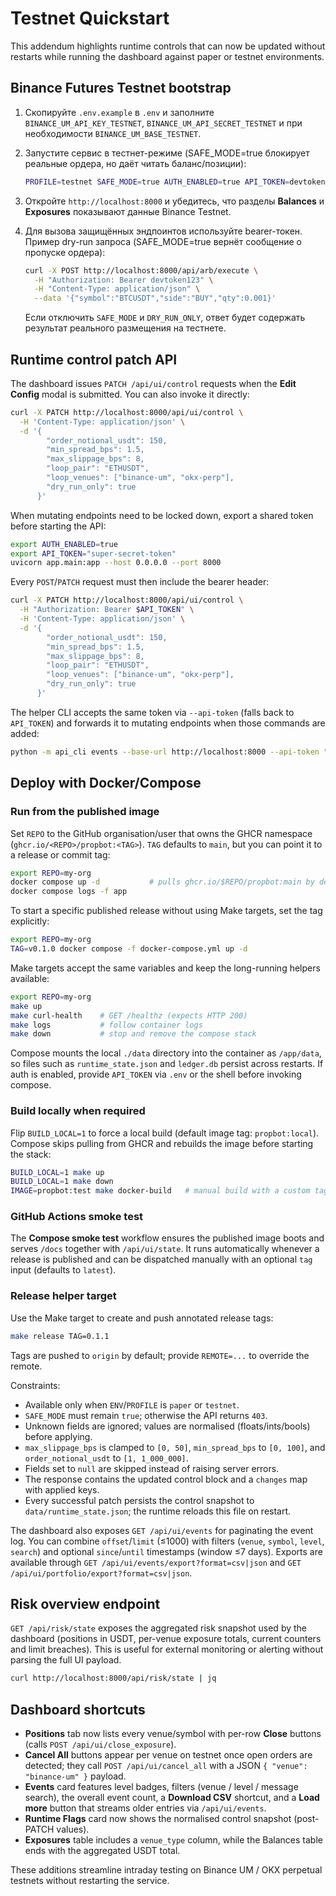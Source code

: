 # Testnet Quickstart

This addendum highlights runtime controls that can now be updated without restarts while running the dashboard against paper or testnet environments.

## Binance Futures Testnet bootstrap

1. Скопируйте `.env.example` в `.env` и заполните `BINANCE_UM_API_KEY_TESTNET`, `BINANCE_UM_API_SECRET_TESTNET` и при необходимости `BINANCE_UM_BASE_TESTNET`.
2. Запустите сервис в тестнет-режиме (SAFE_MODE=true блокирует реальные ордера, но даёт читать баланс/позиции):

   ```bash
   PROFILE=testnet SAFE_MODE=true AUTH_ENABLED=true API_TOKEN=devtoken123 /Users/denis/propbot/.venv/bin/python3 -m uvicorn app.main:app --host 127.0.0.1 --port 8000 --reload
   ```

3. Откройте `http://localhost:8000` и убедитесь, что разделы **Balances** и **Exposures** показывают данные Binance Testnet.

4. Для вызова защищённых эндпоинтов используйте bearer-токен. Пример dry-run запроса (SAFE_MODE=true вернёт сообщение о пропуске ордера):

   ```bash
   curl -X POST http://localhost:8000/api/arb/execute \
     -H "Authorization: Bearer devtoken123" \
     -H "Content-Type: application/json" \
     --data '{"symbol":"BTCUSDT","side":"BUY","qty":0.001}'
   ```

   Если отключить `SAFE_MODE` и `DRY_RUN_ONLY`, ответ будет содержать результат реального размещения на тестнете.

## Runtime control patch API

The dashboard issues `PATCH /api/ui/control` requests when the **Edit Config** modal is submitted. You can also invoke it directly:

```bash
curl -X PATCH http://localhost:8000/api/ui/control \
  -H 'Content-Type: application/json' \
  -d '{
        "order_notional_usdt": 150,
        "min_spread_bps": 1.5,
        "max_slippage_bps": 8,
        "loop_pair": "ETHUSDT",
        "loop_venues": ["binance-um", "okx-perp"],
        "dry_run_only": true
      }'
```

When mutating endpoints need to be locked down, export a shared token before starting the API:

```bash
export AUTH_ENABLED=true
export API_TOKEN="super-secret-token"
uvicorn app.main:app --host 0.0.0.0 --port 8000
```

Every `POST`/`PATCH` request must then include the bearer header:

```bash
curl -X PATCH http://localhost:8000/api/ui/control \
  -H "Authorization: Bearer $API_TOKEN" \
  -H 'Content-Type: application/json' \
  -d '{
        "order_notional_usdt": 150,
        "min_spread_bps": 1.5,
        "max_slippage_bps": 8,
        "loop_pair": "ETHUSDT",
        "loop_venues": ["binance-um", "okx-perp"],
        "dry_run_only": true
      }'
```

The helper CLI accepts the same token via `--api-token` (falls back to `API_TOKEN`) and forwards it to mutating endpoints when those commands are added:

```bash
python -m api_cli events --base-url http://localhost:8000 --api-token "$API_TOKEN"
```

## Deploy with Docker/Compose

### Run from the published image

Set `REPO` to the GitHub organisation/user that owns the GHCR namespace (`ghcr.io/<REPO>/propbot:<TAG>`). `TAG` defaults to `main`, but you can point it to a release or commit tag:

```bash
export REPO=my-org
docker compose up -d           # pulls ghcr.io/$REPO/propbot:main by default
docker compose logs -f app
```

To start a specific published release without using Make targets, set the tag explicitly:

```bash
export REPO=my-org
TAG=v0.1.0 docker compose -f docker-compose.yml up -d
```

Make targets accept the same variables and keep the long-running helpers available:

```bash
export REPO=my-org
make up
make curl-health    # GET /healthz (expects HTTP 200)
make logs           # follow container logs
make down           # stop and remove the compose stack
```

Compose mounts the local `./data` directory into the container as `/app/data`, so files such as `runtime_state.json` and `ledger.db` persist across restarts. If auth is enabled, provide `API_TOKEN` via `.env` or the shell before invoking compose.

### Build locally when required

Flip `BUILD_LOCAL=1` to force a local build (default image tag: `propbot:local`). Compose skips pulling from GHCR and rebuilds the image before starting the stack:

```bash
BUILD_LOCAL=1 make up
BUILD_LOCAL=1 make down
IMAGE=propbot:test make docker-build   # manual build with a custom tag
```

### GitHub Actions smoke test

The **Compose smoke test** workflow ensures the published image boots and serves `/docs` together with `/api/ui/state`. It runs automatically whenever a release is published and can be dispatched manually with an optional `tag` input (defaults to `latest`).

### Release helper target

Use the Make target to create and push annotated release tags:

```bash
make release TAG=0.1.1
```

Tags are pushed to `origin` by default; provide `REMOTE=...` to override the remote.

Constraints:

- Available only when `ENV`/`PROFILE` is `paper` or `testnet`.
- `SAFE_MODE` must remain `true`; otherwise the API returns `403`.
- Unknown fields are ignored; values are normalised (floats/ints/bools) before applying.
- `max_slippage_bps` is clamped to `[0, 50]`, `min_spread_bps` to `[0, 100]`, and `order_notional_usdt` to `[1, 1_000_000]`.
- Fields set to `null` are skipped instead of raising server errors.
- The response contains the updated control block and a `changes` map with applied keys.
- Every successful patch persists the control snapshot to `data/runtime_state.json`; the runtime reloads this file on restart.

The dashboard also exposes `GET /api/ui/events` for paginating the event log. You can combine `offset`/`limit` (≤1000) with filters (`venue`, `symbol`, `level`, `search`) and optional `since`/`until` timestamps (window ≤7 days).
Exports are available through `GET /api/ui/events/export?format=csv|json` and `GET /api/ui/portfolio/export?format=csv|json`.

## Risk overview endpoint

`GET /api/risk/state` exposes the aggregated risk snapshot used by the dashboard (positions in USDT, per-venue exposure totals, current counters and limit breaches). This is useful for external monitoring or alerting without parsing the full UI payload.

```bash
curl http://localhost:8000/api/risk/state | jq
```

## Dashboard shortcuts

- **Positions** tab now lists every venue/symbol with per-row **Close** buttons (calls `POST /api/ui/close_exposure`).
- **Cancel All** buttons appear per venue on testnet once open orders are detected; they call `POST /api/ui/cancel_all` with a JSON `{ "venue": "binance-um" }` payload.
- **Events** card features level badges, filters (venue / level / message search), the overall event count, a **Download CSV** shortcut, and a **Load more** button that streams older entries via `/api/ui/events`.
- **Runtime Flags** card now shows the normalised control snapshot (post-PATCH values).
- **Exposures** table includes a `venue_type` column, while the Balances table ends with the aggregated USDT total.

These additions streamline intraday testing on Binance UM / OKX perpetual testnets without restarting the service.
